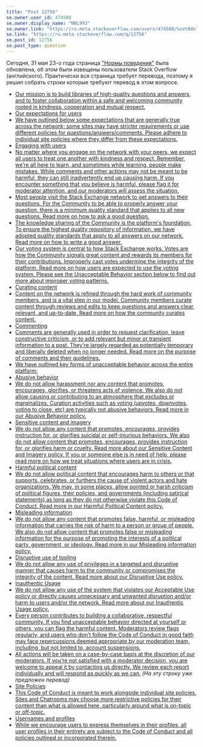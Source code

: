```yaml
---
title: "Post 12756"
se.owner.user_id: 474588
se.owner.display_name: "ΝNL993"
se.owner.link: "https://ru.meta.stackoverflow.com/users/474588/%ce%9dnl993"
se.link: "https://ru.meta.stackoverflow.com/q/12756"
se.post_id: 12756
se.post_type: question
---
```

<p>Сегодня, 31 мая 23-о года страница <a href="https://ru.stackoverflow.com/conduct">&quot;Нормы поведения&quot;</a> была обновлена, об этом были извещены пользователи Stack Overflow (английского). Практически вся страница требует перевода, поэтому я решил собрать строки которые требуют перевод в этом вопросе.</p>
<ul>
<li><a href="https://ru.traducir.win/strings/19481" rel="nofollow noreferrer">Our mission is to build libraries of high-quality questions and answers, and to foster collaboration within a safe and welcoming community rooted in kindness, cooperation and mutual respect.</a></li>
<li><a href="https://ru.traducir.win/strings/19487" rel="nofollow noreferrer">Our expectations for users</a></li>
<li><a href="https://ru.traducir.win/strings/19488" rel="nofollow noreferrer">We have outlined below some expectations that are generally true across the network; some sites may have stricter requirements or use different policies for questions/answers/comments. Please adhere to individual site policies where they differ from these expectations.</a></li>
<li><a href="https://ru.traducir.win/strings/19433" rel="nofollow noreferrer">Engaging with users</a></li>
<li><a href="https://ru.traducir.win/strings/19478" rel="nofollow noreferrer">No matter where you engage on the network with your peers, we expect all users to treat one another with kindness and respect. Remember, we’re all here to learn, and sometimes while learning, people make mistakes. While comments and other actions may not be meant to be harmful, they can still inadvertently end up causing harm. If you encounter something that you believe is harmful, please flag it for moderator attention, and our moderators will assess the situation.</a></li>
<li><a href="https://ru.traducir.win/strings/19499" rel="nofollow noreferrer">Most people visit the Stack Exchange network to get answers to their questions. For the Community to be able to properly answer your question, there is a minimum quality standard that applies to all new questions. Read more on how to ask a good question.</a></li>
<li><a href="https://ru.traducir.win/strings/19456" rel="nofollow noreferrer">The knowledge sharing of the Community is the platform's foundation. To ensure the highest quality repository of information, we have adopted quality standards that apply to all answers on our network. Read more on how to write a good answer. </a></li>
<li><a href="https://ru.traducir.win/strings/19463" rel="nofollow noreferrer">Our voting system is central to how Stack Exchange works. Votes are how the Community signals great content and rewards its members for their contributions. Improperly cast votes undermine the integrity of the platform. Read more on how users are expected to use the voting system. Please see the Unacceptable Behavior section below to find out more about improper voting patterns.</a></li>
<li><a href="https://ru.traducir.win/strings/19450" rel="nofollow noreferrer">Curating content</a></li>
<li><a href="https://ru.traducir.win/strings/19441" rel="nofollow noreferrer">Content on the network is refined through the hard work of community members, and is a vital step in our model. Community members curate content through reviews and edits to keep questions and answers clear, relevant, and up-to-date. Read more on how the community curates content.</a></li>
<li><a href="https://ru.traducir.win/strings/19491" rel="nofollow noreferrer">Commenting</a></li>
<li><a href="https://ru.traducir.win/strings/19492" rel="nofollow noreferrer">Comments are generally used in order to request clarification, leave constructive criticism, or to add relevant but minor or transient information to a post. They're largely regarded as potentially temporary and liberally deleted when no longer needed. Read more on the purpose of comments and their guidelines. </a></li>
<li><a href="https://ru.traducir.win/strings/19462" rel="nofollow noreferrer">We have outlined key forms of unacceptable behavior across the entire platform:</a></li>
<li><a href="https://ru.traducir.win/strings/19506" rel="nofollow noreferrer">Abusive behavior</a></li>
<li><a href="https://ru.traducir.win/strings/19469" rel="nofollow noreferrer">We do not allow harassment nor any content that promotes, encourages, glorifies, or threatens acts of violence. We also do not allow causing or contributing to an atmosphere that excludes or marginalizes. Curation activities such as voting (upvotes, downvotes, voting to close, etc) are typically not abusive behaviors. Read more in our Abusive Behavior policy.</a></li>
<li><a href="https://ru.traducir.win/strings/19418" rel="nofollow noreferrer">Sensitive content and imagery</a></li>
<li><a href="https://ru.traducir.win/strings/19511" rel="nofollow noreferrer">We do not allow any content that promotes, encourages, provides instruction for, or glorifies suicidal or self-injurious behaviors. We also do not allow content that promotes, encourages, provides instruction for, or glorifies harm or cruelty. Read more about our Sensitive Content and Imagery policy. If you or someone else is in need of help, please read more on how we treat situations where users are in crisis.</a></li>
<li><a href="https://ru.traducir.win/strings/19416" rel="nofollow noreferrer">Harmful political content</a></li>
<li><a href="https://ru.traducir.win/strings/19439" rel="nofollow noreferrer">We do not allow political content that encourages harm to others or that supports, celebrates, or furthers the cause of violent actors and hate organizations. We may, in some places, allow pointed or harsh criticism of political figures, their policies, and governments (including satirical statements) as long as they do not otherwise violate this Code of Conduct. Read more in our Harmful Political Content policy.</a></li>
<li><a href="https://ru.traducir.win/strings/19480" rel="nofollow noreferrer">Misleading information</a></li>
<li><a href="https://ru.traducir.win/strings/19508" rel="nofollow noreferrer">We do not allow any content that promotes false, harmful, or misleading information that carries the risk of harm to a person or group of people. We also do not allow content that promotes false or misleading information for the purpose of promoting the interests of a political party, government, or ideology. Read more in our Misleading information policy.</a></li>
<li><a href="https://ru.traducir.win/strings/19444" rel="nofollow noreferrer">Disruptive use of tooling</a></li>
<li><a href="https://ru.traducir.win/strings/19466" rel="nofollow noreferrer">We do not allow any use of privileges in a targeted and disruptive manner that causes harm to the community or compromises the integrity of the content. Read more about our Disruptive Use policy.</a></li>
<li><a href="https://ru.traducir.win/strings/19454" rel="nofollow noreferrer">Inauthentic Usage</a></li>
<li><a href="https://ru.traducir.win/strings/19422" rel="nofollow noreferrer">We do not allow any use of the system that violates our Acceptable Use policy or directly causes unnecessary and unwanted disruption and/or harm to users and/or the network. Read more about our Inauthentic Usage policy.</a></li>
<li><a href="https://ru.traducir.win/strings/19421" rel="nofollow noreferrer">Every person contributes to building a collaborative, respectful community. If you find unacceptable behavior directed at yourself or others, you can flag the harmful content. Moderators review flags regularly, and users who don’t follow the Code of Conduct in good faith may face repercussions deemed appropriate by our moderation team, including, but not limited to, account suspensions.</a></li>
<li><a href="https://ru.traducir.win/strings/10187" rel="nofollow noreferrer">All actions will be taken on a case-by-case basis at the discretion of our moderators. If you’re not satisfied with a moderator decision, you are welcome to appeal it by contacting us directly. We review each report individually and will respond as quickly as we can.</a> <em>(На эту строку уже предложен перевод)</em></li>
<li><a href="https://ru.traducir.win/strings/19458" rel="nofollow noreferrer">Site Policies</a></li>
<li><a href="https://ru.traducir.win/strings/19494" rel="nofollow noreferrer">This Code of Conduct is meant to work alongside individual site policies. Sites and Chatrooms may choose more restrictive policies for their content than what is allowed here, particularly around what is on-topic or off-topic.</a></li>
<li><a href="https://ru.traducir.win/strings/19447" rel="nofollow noreferrer">Usernames and profiles</a></li>
<li><a href="https://ru.traducir.win/strings/19455" rel="nofollow noreferrer">While we encourage users to express themselves in their profiles, all user profiles in their entirety are subject to the Code of Conduct and all policies outlined or incorporated therein.</a></li>
</ul>
